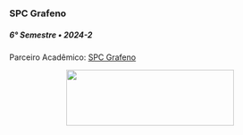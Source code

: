 ### SPC Grafeno
##### 6° Semestre • 2024-2
<p>Parceiro Acadêmico: <a href="https://spcgrafeno.com.br/">SPC Grafeno</a></p>
<p align = "center"><img src= "6Semestre/spc.png" width="300" height="100"></p>
